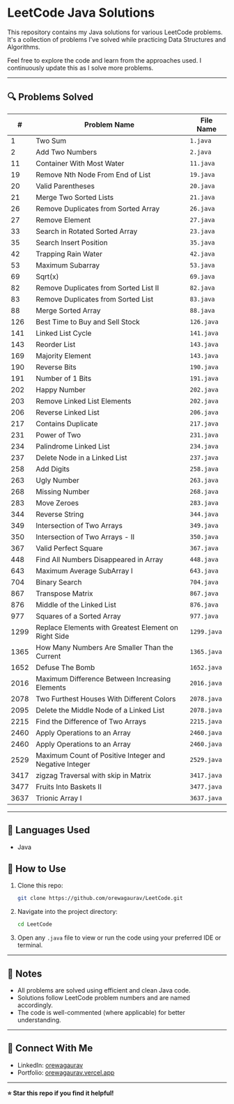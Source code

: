 # LeetCode Java Solutions

This repository contains my Java solutions for various LeetCode problems. It's a collection of problems I’ve solved while practicing Data Structures and Algorithms.

Feel free to explore the code and learn from the approaches used. I continuously update this as I solve more problems.

---

## 🔍 Problems Solved

| #   | Problem Name                                  | File Name     |
|-----|-----------------------------------------------|---------------|
| 1   | Two Sum                                       | `1.java`      |
| 2   | Add Two Numbers                               | `2.java`      |
| 11  | Container With Most Water                     | `11.java`     |
| 19  | Remove Nth Node From End of List              | `19.java`     |
| 20  | Valid Parentheses                             | `20.java`     |
| 21  | Merge Two Sorted Lists                        | `21.java`     |
| 26  | Remove Duplicates from Sorted Array           | `26.java`     |
| 27  | Remove Element                                | `27.java`     |
| 33  | Search in Rotated Sorted Array                | `23.java`     |
| 35  | Search Insert Position                        | `35.java`     |
| 42  | Trapping Rain Water                           | `42.java`     |
| 53  |  Maximum Subarray                             | `53.java`     |
| 69  | Sqrt(x)                                       | `69.java`     |
| 82  | Remove Duplicates from Sorted List II         | `82.java`     |
| 83  | Remove Duplicates from Sorted List            | `83.java`     |
| 88  | Merge Sorted Array                            | `88.java`     |
| 126 | Best Time to Buy and Sell Stock               | `126.java`    |
| 141 | Linked List Cycle                             | `141.java`    |
| 143 | Reorder List                                  | `143.java`    |
| 169 | Majority Element                              | `143.java`    |
| 190 | Reverse Bits                                  | `190.java`    |
| 191 | Number of 1 Bits                              | `191.java`    |
| 202 | Happy Number                                  | `202.java`    |
| 203 | Remove Linked List Elements                   | `202.java`    |
| 206 | Reverse Linked List                           | `206.java`    |
| 217 | Contains Duplicate                            | `217.java`    |
| 231 | Power of Two                                  | `231.java`    |
| 234 | Palindrome Linked List                        | `234.java`    |
| 237 | Delete Node in a Linked List                  | `237.java`    |
| 258 | Add Digits                                    | `258.java`    |
| 263 | Ugly Number                                   | `263.java`    |
| 268 | Missing Number                                | `268.java`    |
| 283 | Move Zeroes                                   | `283.java`    |
| 344 | Reverse String                                | `344.java`    |
| 349 | Intersection of Two Arrays                    | `349.java`    |
| 350 | Intersection of Two Arrays - II               | `350.java`    |
| 367 | Valid Perfect Square                          | `367.java`    |
| 448 | Find All Numbers Disappeared in Array         | `448.java`    |
| 643 | Maximum Average SubArray I                    | `643.java`    |
| 704 | Binary Search                                 | `704.java`    |
| 867 | Transpose Matrix                              | `867.java`    |
| 876 | Middle of the Linked List                     | `876.java`    |
| 977 | Squares of a Sorted Array                     | `977.java`    |
| 1299| Replace Elements with Greatest Element on Right Side | `1299.java`    |
| 1365| How Many Numbers Are Smaller Than the Current  | `1365.java`   |
| 1652| Defuse The Bomb                                | `1652.java`   |
| 2016| Maximum Difference Between Increasing Elements | `2016.java`   |
| 2078| Two Furthest Houses With Different Colors      | `2078.java`   |
| 2095| Delete the Middle Node of a Linked List        | `2078.java`   |
| 2215| Find the Difference of Two Arrays              | `2215.java`   |
| 2460| Apply Operations to an Array                   | `2460.java`   |
| 2460| Apply Operations to an Array                   | `2460.java`   |
| 2529| Maximum Count of Positive Integer and Negative Integer| `2529.java`   |
| 3417| zigzag Traversal with skip in Matrix           | `3417.java`   |
| 3477| Fruits Into Baskets II                         | `3477.java`   |
| 3637| Trionic Array I                                | `3637.java`   |

---

## 🧠 Languages Used

- Java

## 🚀 How to Use

1. Clone this repo:

   ```bash
   git clone https://github.com/orewagaurav/LeetCode.git
   ```

2. Navigate into the project directory:

   ```bash
   cd LeetCode
   ```

3. Open any `.java` file to view or run the code using your preferred IDE or terminal.

---

## 📌 Notes

- All problems are solved using efficient and clean Java code.
- Solutions follow LeetCode problem numbers and are named accordingly.
- The code is well-commented (where applicable) for better understanding.

---

## 🔗 Connect With Me

- LinkedIn: [orewagaurav](https://linkedin.com/in/orewagaurav)
- Portfolio: [orewagaurav.vercel.app](https://orewagaurav.vercel.app)

---

**⭐ Star this repo if you find it helpful!**
